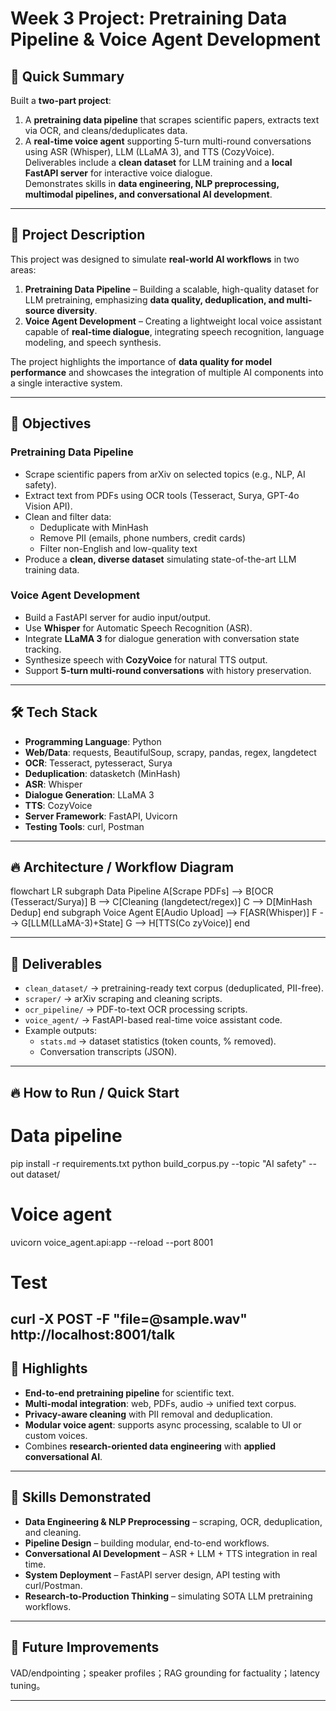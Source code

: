 # Week 3 Project: Pretraining Data Pipeline & Voice Agent Development

## 🚀 Quick Summary
Built a **two-part project**:  
1. A **pretraining data pipeline** that scrapes scientific papers, extracts text via OCR, and cleans/deduplicates data.  
2. A **real-time voice agent** supporting 5-turn multi-round conversations using ASR (Whisper), LLM (LLaMA 3), and TTS (CozyVoice).  
Deliverables include a **clean dataset** for LLM training and a **local FastAPI server** for interactive voice dialogue.  
Demonstrates skills in **data engineering, NLP preprocessing, multimodal pipelines, and conversational AI development**.  

---

## 📖 Project Description
This project was designed to simulate **real-world AI workflows** in two areas:  

1. **Pretraining Data Pipeline** – Building a scalable, high-quality dataset for LLM pretraining, emphasizing **data quality, deduplication, and multi-source diversity**.  
2. **Voice Agent Development** – Creating a lightweight local voice assistant capable of **real-time dialogue**, integrating speech recognition, language modeling, and speech synthesis.  

The project highlights the importance of **data quality for model performance** and showcases the integration of multiple AI components into a single interactive system.  

---

## 🎯 Objectives

### Pretraining Data Pipeline
- Scrape scientific papers from arXiv on selected topics (e.g., NLP, AI safety).  
- Extract text from PDFs using OCR tools (Tesseract, Surya, GPT-4o Vision API).  
- Clean and filter data:  
  - Deduplicate with MinHash  
  - Remove PII (emails, phone numbers, credit cards)  
  - Filter non-English and low-quality text  
- Produce a **clean, diverse dataset** simulating state-of-the-art LLM training data.  

### Voice Agent Development
- Build a FastAPI server for audio input/output.  
- Use **Whisper** for Automatic Speech Recognition (ASR).  
- Integrate **LLaMA 3** for dialogue generation with conversation state tracking.  
- Synthesize speech with **CozyVoice** for natural TTS output.  
- Support **5-turn multi-round conversations** with history preservation.  

---

## 🛠️ Tech Stack
- **Programming Language**: Python  
- **Web/Data**: requests, BeautifulSoup, scrapy, pandas, regex, langdetect  
- **OCR**: Tesseract, pytesseract, Surya  
- **Deduplication**: datasketch (MinHash)  
- **ASR**: Whisper  
- **Dialogue Generation**: LLaMA 3  
- **TTS**: CozyVoice  
- **Server Framework**: FastAPI, Uvicorn  
- **Testing Tools**: curl, Postman  

---

## 🔥 Architecture / Workflow Diagram 
flowchart LR
  subgraph Data Pipeline
    A[Scrape PDFs] --> B[OCR (Tesseract/Surya)]
    B --> C[Cleaning (langdetect/regex)]
    C --> D[MinHash Dedup]
  end
  subgraph Voice Agent
    E[Audio Upload] --> F[ASR(Whisper)]
    F --> G[LLM(LLaMA-3)+State]
    G --> H[TTS(Co zyVoice)]
  end

---

## 📂 Deliverables
- `clean_dataset/` → pretraining-ready text corpus (deduplicated, PII-free).  
- `scraper/` → arXiv scraping and cleaning scripts.  
- `ocr_pipeline/` → PDF-to-text OCR processing scripts.  
- `voice_agent/` → FastAPI-based real-time voice assistant code.  
- Example outputs:  
  - `stats.md` → dataset statistics (token counts, % removed).  
  - Conversation transcripts (JSON).  

---


## 🔥 How to Run / Quick Start 
# Data pipeline
pip install -r requirements.txt
python build_corpus.py --topic "AI safety" --out dataset/

# Voice agent
uvicorn voice_agent.api:app --reload --port 8001
# Test
curl -X POST -F "file=@sample.wav" http://localhost:8001/talk
---

## 🌟 Highlights
- **End-to-end pretraining pipeline** for scientific text.  
- **Multi-modal integration**: web, PDFs, audio → unified text corpus.  
- **Privacy-aware cleaning** with PII removal and deduplication.  
- **Modular voice agent**: supports async processing, scalable to UI or custom voices.  
- Combines **research-oriented data engineering** with **applied conversational AI**.  

---

## 🚀 Skills Demonstrated
- **Data Engineering & NLP Preprocessing** – scraping, OCR, deduplication, and cleaning.  
- **Pipeline Design** – building modular, end-to-end workflows.  
- **Conversational AI Development** – ASR + LLM + TTS integration in real time.  
- **System Deployment** – FastAPI server design, API testing with curl/Postman.  
- **Research-to-Production Thinking** – simulating SOTA LLM pretraining workflows.  

---

## 🚀 Future Improvements
VAD/endpointing；speaker profiles；RAG grounding for factuality；latency tuning。

---
